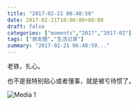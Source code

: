 ```yaml
---
title: "2017-02-21 06:48:50"
date: 2017-02-21T10:00:00+08:00
draft: false
categories: ["moments","2017","2017-02"]
tags: ["朋友圈","生活记录"]
summary: "2017-02-21 06:48:50..."
---
```


老铁，扎心。

也不是我特别贴心或者懂事，就是被亏待惯了。

![Media 1](/Moments/photos/2017-02-21/201702210648500.jpg)

